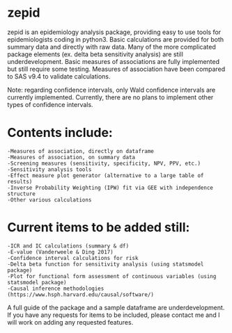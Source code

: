 # zepid
zepid is an epidemiology analysis package, providing easy to use tools for epidemiologists coding in python3. Basic calculations are provided for both summary data and directly with raw data. Many of the more complicated package elements (ex. delta beta sensitivity analysis) are still underdevelopment. Basic measures of associations are fully implemented but still require some testing. Measures of association have been compared to SAS v9.4 to validate calculations. 

Note: regarding confidence intervals, only Wald confidence intervals are currently implemented. Currently, there are no plans to implement other types of confidence intervals. 


# Contents include:
    -Measures of association, directly on dataframe
    -Measures of association, on summary data
    -Screening measures (sensitivity, specificity, NPV, PPV, etc.)
    -Sensitivity analysis tools
    -Effect measure plot generator (alternative to a large table of results)
    -Inverse Probability Weighting (IPW) fit via GEE with independence structure
    -Other various calculations

# Current items to be added still:
    -ICR and IC calculations (summary & df)
    -E-value (Vanderweele & Ding 2017)
    -Confidence interval calculations for risk
    -Delta beta function for sensitivity analysis (using statsmodel package)
    -Plot for functional form assessment of continuous variables (using statsmodel package)
    -Causal inference methodologies (https://www.hsph.harvard.edu/causal/software/)

A full guide of the package and a sample dataframe are underdevelopment. If you have any requests for items to be included, please contact me and I will work on adding any requested features. 
